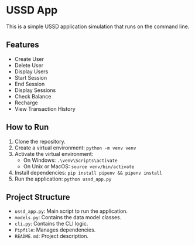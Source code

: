 # USSD App

This is a simple USSD application simulation that runs on the command line.

## Features

- Create User
- Delete User
- Display Users
- Start Session
- End Session
- Display Sessions
- Check Balance
- Recharge
- View Transaction History

## How to Run

1. Clone the repository.
2. Create a virtual environment: `python -m venv venv`
3. Activate the virtual environment:
   - On Windows: `.\venv\Scripts\activate`
   - On Unix or MacOS: `source venv/bin/activate`
4. Install dependencies: `pip install pipenv && pipenv install`
5. Run the application: `python ussd_app.py`

## Project Structure

- `ussd_app.py`: Main script to run the application.
- `models.py`: Contains the data model classes.
- `cli.py`: Contains the CLI logic.
- `Pipfile`: Manages dependencies.
- `README.md`: Project description.
